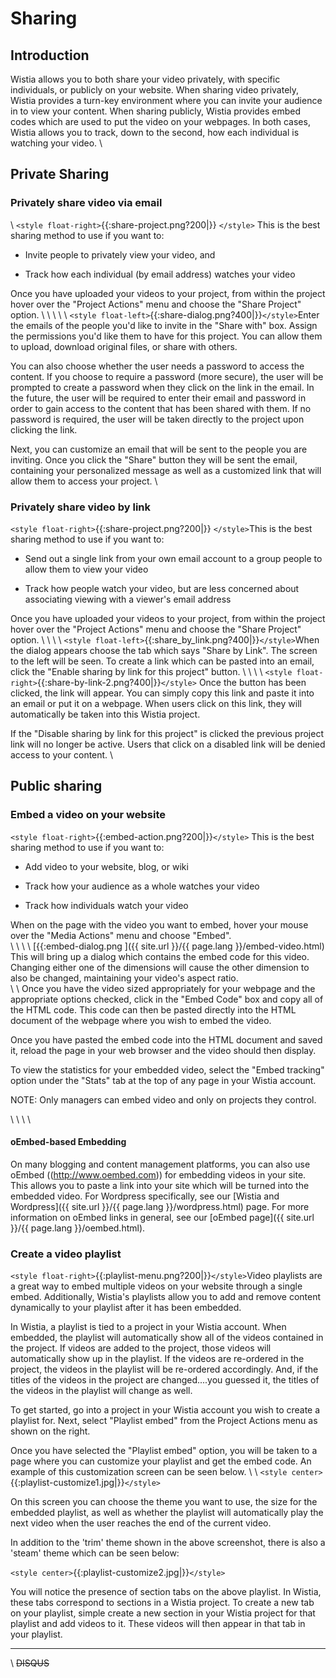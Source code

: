 # Sharing

## Introduction

Wistia allows you to both share your video privately, with specific individuals, or publicly on your website.  When sharing video privately, Wistia provides a turn-key environment where you can invite your audience in to view your content. When sharing publicly, Wistia provides embed codes which are used to put the video on your webpages.  In both cases, Wistia allows you to track, down to the second, how each individual is watching your video.
\\
## Private Sharing

### Privately share video via email
\\
`<style float-right>`{{:share-project.png?200|}}
`</style>`
This is the best sharing method to use if you want to:

*  Invite people to privately view your video, and

*  Track how each individual (by email address) watches your video
 
Once you have uploaded your videos to your project, from within the project hover over the "Project Actions" menu and choose the "Share Project" option.  \\
\\
\\
\\
\\
`<style float-left>`{{:share-dialog.png?400|}}`</style>`Enter the emails of the people you'd like to invite in the "Share with" box.  Assign the permissions you'd like them to have for this project. You can allow them to upload, download original files, or share with others.  

You can also choose whether the user needs a password to access the content.  If you choose to require a password (more secure), the user will be prompted to create a password when they click on the link in the email.  In the future, the user will be required to enter their email and password in order to gain access to the content that has been shared with them.  If no password is required, the user will be taken directly to the project upon clicking the link.

Next, you can customize an email that will be sent to the people you are inviting.  Once you click the "Share" button they will be sent the email, containing your personalized message as well as a customized link that will allow them to access your project.
\\
### Privately share video by link

`<style float-right>`{{:share-project.png?200|}}
`</style>`This is the best sharing method to use if you want to:

*  Send out a single link from your own email account to a group people to allow them to view your video

*  Track how people watch your video, but are less concerned about associating viewing with a viewer's email address
 
Once you have uploaded your videos to your project, from within the project hover over the "Project Actions" menu and choose the "Share Project" option.  \\
\\
\\
\\
`<style float-left>`{{:share_by_link.png?400|}}`</style>`When the dialog appears choose the tab which says "Share by Link".  The screen to the left will be seen.  To create a link which can be pasted into an email, click the "Enable sharing by link for this project" button.
\\
\\
\\
\\
`<style float-right>`{{:share-by-link-2.png?400|}}`</style>`
Once the button has been clicked, the link will appear.  You can simply copy this link and paste it into an email or put it on a webpage.  When users click on this link, they will automatically be taken into this Wistia project.

If the "Disable sharing by link for this project" is clicked the previous project link will no longer be active.  Users that click on a disabled link will be denied access to your content. 
\\
## Public sharing

### Embed a video on your website

`<style float-right>`{{:embed-action.png?200|}}`</style>`
This is the best sharing method to use if you want to:

*  Add video to your website, blog, or wiki

*  Track how your audience as a whole watches your video

*  Track how individuals watch your video
 
When on the page with the video you want to embed, hover your mouse over the "Media Actions" menu and choose "Embed".  
\\
\\
\\
\\
[{{:embed-dialog.png ]({{ site.url }}/{{ page.lang }}/embed-video.html)
This will bring up a dialog which contains the embed code for this video.  Changing either one of the dimensions will cause the other dimension to also be changed, maintaining your video's aspect ratio.  
\\
\\
Once you have the video sized appropriately for your webpage and the appropriate options checked, click in the "Embed Code" box and copy all of the HTML code.  This code can then be pasted directly into the HTML document of the webpage where you wish to embed the video.  

Once you have pasted the embed code into the HTML document and saved it, reload the page in your web browser and the video should then display.  

To view the statistics for your embedded video, select the "Embed tracking" option under the "Stats" tab at the top of any page in your Wistia account.

NOTE: Only managers can embed video and only on projects they control.

\\
\\
\\
\\

#### oEmbed-based Embedding

On many blogging and content management platforms, you can also use oEmbed ((http://www.oembed.com)) for embedding videos in your site.  This allows you to paste a link into your site which will be turned into the embedded video.  For Wordpress specifically, see our [Wistia and Wordpress]({{ site.url }}/{{ page.lang }}/wordpress.html) page.  For more information on oEmbed links in general, see our [oEmbed page]({{ site.url }}/{{ page.lang }}/oembed.html).

### Create a video playlist

`<style float-right>`{{:playlist-menu.png?200|}}`</style>`Video playlists are a great way to embed multiple videos on your website through a single embed.  Additionally, Wistia's playlists allow you to add and remove content dynamically to your playlist after it has been embedded.

In Wistia, a playlist is tied to a project in your Wistia account.  When embedded, the playlist will automatically show all of the videos contained in the project.  If videos are added to the project, those videos will automatically show up in the playlist.  If the videos are re-ordered in the project, the videos in the playlist will be re-ordered accordingly.  And, if the titles of the videos in the project are changed....you guessed it, the titles of the videos in the playlist will change as well.

To get started, go into a project in your Wistia account you wish to create a playlist for.  Next, select "Playlist embed" from the Project Actions menu as shown on the right.

Once you have selected the "Playlist embed" option, you will be taken to a page where you can customize your playlist and get the embed code.  An example of this customization screen can be seen below.
\\
\\
`<style center>`{{:playlist-customize1.jpg|}}`</style>`

On this screen you can choose the theme you want to use, the size for the embedded playlist, as well as whether the playlist will automatically play the next video when the user reaches the end of the current video.

In addition to the 'trim' theme shown in the above screenshot, there is also a 'steam' theme which can be seen below:

`<style center>`{{:playlist-customize2.jpg|}}`</style>`

You will notice the presence of section tabs on the above playlist.  In Wistia, these tabs correspond to sections in a Wistia project.  To create a new tab on your playlist, simple create a new section in your Wistia project for that playlist and add videos to it.  These videos will then appear in that tab in your playlist.


----
\\
~~DISQUS~~
